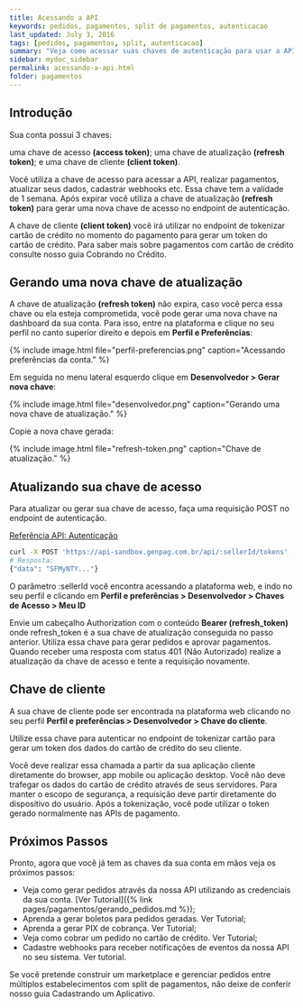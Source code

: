 ```yaml
---
title: Acessando a API
keywords: pedidos, pagamentos, split de pagamentos, autenticacao
last_updated: July 3, 2016
tags: [pedidos, pagamentos, split, autenticacao]
summary: "Veja como acessar suas chaves de autenticação para usar a API."
sidebar: mydoc_sidebar
permalink: acessando-a-api.html
folder: pagamentos
---
```


## Introdução
Sua conta possui 3 chaves:

uma chave de acesso **(access token)**;
uma chave de atualização **(refresh token)**;
e uma chave de cliente **(client token)**.

Você utiliza a chave de acesso para acessar a API, realizar pagamentos, atualizar seus dados, cadastrar webhooks etc. Essa chave tem a validade de 1 semana. Após expirar você utiliza a chave de atualização **(refresh token)** para gerar uma nova chave de acesso no endpoint de autenticação.

A chave de cliente **(client token)** você irá utilizar no endpoint de tokenizar cartão de crédito no momento do pagamento para gerar um token do cartão de crédito. Para saber mais sobre pagamentos com cartão de crédito consulte nosso guia Cobrando no Crédito.

## Gerando uma nova chave de atualização
A chave de atualização **(refresh token)** não expira, caso você perca essa chave ou ela esteja comprometida, você pode gerar uma nova chave na dashboard da sua conta. Para isso, entre na plataforma e clique no seu perfil no canto superior direito e depois em **Perfil e Preferências**:

{% include image.html file="perfil-preferencias.png" caption="Acessando preferências da conta." %}

Em seguida no menu lateral esquerdo clique em **Desenvolvedor > Gerar nova chave**:

{% include image.html file="desenvolvedor.png" caption="Gerando uma nova chave de atualização." %}

Copie a nova chave gerada:

{% include image.html file="refresh-token.png" caption="Chave de atualização." %}

## Atualizando sua chave de acesso
Para atualizar ou gerar sua chave de acesso, faça uma requisição POST no endpoint de autenticação.

[Referência API: Autenticação](https://docs.gen.com.br/#90042646-b312-4fe8-a5b1-1d53122ef5c9)
```bash
curl -X POST 'https://api-sandbox.genpag.com.br/api/:sellerId/tokens' --data '{}' -H 'Authorization: Bearer (refresh_token)'
# Resposta:
{"data": "SFMyNTY..."}
```


O parâmetro :sellerId você encontra acessando a plataforma web, e indo no seu perfil e clicando em **Perfil e preferências > Desenvolvedor > Chaves de Acesso > Meu ID**

Envie um cabeçalho Authorization com o conteúdo **Bearer (refresh_token)** onde refresh_token é a sua chave de atualização conseguida no passo anterior. Utiliza essa chave para gerar pedidos e aprovar pagamentos. Quando receber uma resposta com status 401 (Não Autorizado) realize a atualização da chave de acesso e tente a requisição novamente.

## Chave de cliente
A sua chave de cliente pode ser encontrada na plataforma web clicando no seu perfil **Perfil e preferências > Desenvolvedor > Chave do cliente**.

Utilize essa chave para autenticar no endpoint de tokenizar cartão para gerar um token dos dados do cartão de crédito do seu cliente.

Você deve realizar essa chamada a partir da sua aplicação cliente diretamente do browser, app mobile ou aplicação desktop. Você não deve trafegar os dados do cartão de crédito através de seus servidores. Para manter o escopo de segurança, a requisição deve partir diretamente do dispositivo do usuário. Após a tokenização, você pode utilizar o token gerado normalmente nas APIs de pagamento.

## Próximos Passos
Pronto, agora que você já tem as chaves da sua conta em mãos veja os próximos passos:

* Veja como gerar pedidos através da nossa API utilizando as credenciais da sua conta. [Ver Tutorial]({% link pages/pagamentos/gerando_pedidos.md %});
* Aprenda a gerar boletos para pedidos geradas. Ver Tutorial;
* Aprenda a gerar PIX  de cobrança. Ver Tutorial;
* Veja como cobrar um pedido no cartão de crédito. Ver Tutorial;
* Cadastre webhooks para receber notificações de eventos da nossa API no seu sistema. Ver tutorial.

Se você pretende construir um marketplace e gerenciar pedidos entre múltiplos estabelecimentos com split de pagamentos, não deixe de conferir nosso guia Cadastrando um Aplicativo.
